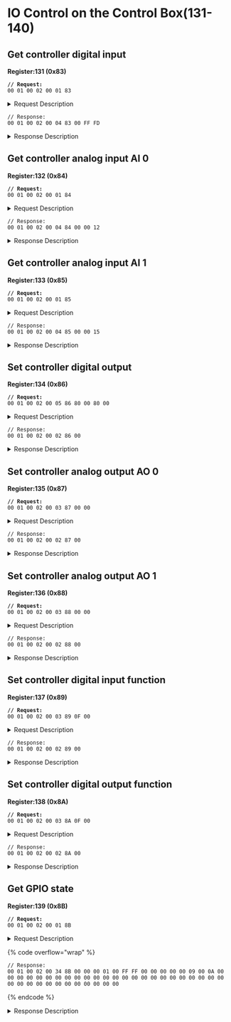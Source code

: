 # IO Control on the Control Box(131-140)

## Get controller digital input

**Register:131 (0x83)**

<pre><code><strong>// Request:
</strong>00 01 00 02 00 01 83  
</code></pre>

<details>

<summary>Request Description</summary>

```
//00 01    U16, Transaction ID
//00 02    U16, Protocol Identifier
//00 01    U16, Length 
//83       U8, Register
```

</details>

```
// Response:
00 01 00 02 00 04 83 00 FF FD
```

<details>

<summary>Response Description</summary>

```
//00 01    U16, Transaction ID
//00 02    U16, Protocol Identifier
//00 04    U16, Length 
//83       U8, Register
//00       U8, State
//FF FD    U16, Parameter 1, input status of controller.

* Bit0 to Bit15 correspond to signals of input 0 to input 15.
* FF FD, is 1111 1111 1111 1101 in binary, means input 1 is low.
```

</details>

## Get controller analog input AI 0

**Register:132 (0x84)**

<pre><code><strong>// Request:
</strong>00 01 00 02 00 01 84  
</code></pre>

<details>

<summary>Request Description</summary>

```
//00 01    U16, Transaction ID
//00 02    U16, Protocol Identifier
//00 01    U16, Length 
//84       U8, Register
```

</details>

```
// Response:
00 01 00 02 00 04 84 00 00 12
```

<details>

<summary>Response Description</summary>

```
//00 01    U16, Transaction ID
//00 02    U16, Protocol Identifier
//00 04    U16, Length 
//84       U8, Register
//00       U8, State
//00 12    U16, value of controller analog input 0, Range 0~4095 corresponding to 0~10V
```

</details>

## Get controller analog input AI 1

**Register:133 (0x85)**

<pre><code><strong>// Request:
</strong>00 01 00 02 00 01 85  
</code></pre>

<details>

<summary>Request Description</summary>

```
//00 01    U16, Transaction ID
//00 02    U16, Protocol Identifier
//00 01    U16, Length 
//85       U8, Register
```

</details>

```
// Response:
00 01 00 02 00 04 85 00 00 15
```

<details>

<summary>Response Description</summary>

```
//00 01    U16, Transaction ID
//00 02    U16, Protocol Identifier
//00 04    U16, Length 
//85       U8, Register
//00       U8, State
//00 15    U16, controller analog input 1, Range 0~4095, corresponding to0~10V
```

</details>

## Set controller digital output

**Register:134 (0x86)**

<pre><code><strong>// Request:
</strong>00 01 00 02 00 05 86 80 00 80 00  
</code></pre>

<details>

<summary>Request Description</summary>

```
//00 01    U16, Transaction ID
//00 02    U16, Protocol Identifier
//00 05    U16, Length 
//86       U8, Register
//80 00    U16, Set controller output 7 to 0.
//80 00    U16, Set controller output 15 to 0.
```

</details>

```
// Response:
00 01 00 02 00 02 86 00
```

<details>

<summary>Response Description</summary>

```
//00 01    U16, Transaction ID
//00 02    U16, Protocol Identifier
//00 02    U16, Length 
//86       U8, Register
//00       U8, State
```

</details>

## Set controller analog output AO 0

**Register:135 (0x87)**

<pre><code><strong>// Request:
</strong>00 01 00 02 00 03 87 00 00  
</code></pre>

<details>

<summary>Request Description</summary>

```
//00 01    U16, Transaction ID
//00 02    U16, Protocol Identifier
//00 03    U16, Length 
//87       U8, Register
//00 00    U16, output voltage value, range 0~4095, corresponding to 0~10V.
```

</details>

```
// Response:
00 01 00 02 00 02 87 00
```

<details>

<summary>Response Description</summary>

```
//00 01    U16, Transaction ID
//00 02    U16, Protocol Identifier
//00 02    U16, Length 
//87       U8, Register
//00       U8, State
```

</details>

## Set controller analog output AO 1

**Register:136 (0x88)**

<pre><code><strong>// Request:
</strong>00 01 00 02 00 03 88 00 00  
</code></pre>

<details>

<summary>Request Description</summary>

```
//00 01    U16, Transaction ID
//00 02    U16, Protocol Identifier
//00 03    U16, Length 
//88       U8, Register
//00 00    u16, output voltage value, range 0~4095, corresponding to 0~10V.
```

</details>

```
// Response:
00 01 00 02 00 02 88 00
```

<details>

<summary>Response Description</summary>

```
//00 01    U16, Transaction ID
//00 02    U16, Protocol Identifier
//00 02    U16, Length 
//88       U8, Register
//00       U8, State
```

</details>

## Set controller digital input function

**Register:137 (0x89)**

<pre><code><strong>// Request:
</strong>00 01 00 02 00 03 89 0F 00
</code></pre>

<details>

<summary>Request Description</summary>

```
//00 01    U16, Transaction ID
//00 02    U16, Protocol Identifier
//00 03    U16, Length 
//89       U8, Register
//07       U8, Controller digital input number,0~15
//00       U8, Function number
0: General input
1: Stop moving
2: Safeguard reset
11: Offline task
12: Manual mode
13: Reduced mode
14: Enable robot
```

</details>

```
// Response:
00 01 00 02 00 02 89 00
```

<details>

<summary>Response Description</summary>

```
//00 01    U16, Transaction ID
//00 02    U16, Protocol Identifier
//00 02    U16, Length 
//89       U8, Register
//00       U8, State
```

</details>

## Set controller digital output function

**Register:138 (0x8A)**

<pre><code><strong>// Request:
</strong>00 01 00 02 00 03 8A 0F 00  
</code></pre>

<details>

<summary>Request Description</summary>

```
//00 01    U16, Transaction ID
//00 02    U16, Protocol Identifier
//00 03    U16, Length 
//8A       U8, Register
//0F       U8, Controller digital output number, 0~15
//00       U8, Function number
0: General output
1: Motion stopped
2: Robot moving
11: Erroring
12: Warning
13: Collision
14: Manual mode
15: Offline task running
16: Reduced mode
17: Robot enabled
18: Emergency stop is pressed
```

</details>

```
// Response:
00 01 00 02 00 02 8A 00
```

<details>

<summary>Response Description</summary>

```
//00 01    U16, Transaction ID
//00 02    U16, Protocol Identifier
//00 02    U16, Length 
//8A       U8, Register
//00       U8, State
```

</details>

## Get GPIO state

**Register:139 (0x8B)**

<pre><code><strong>// Request:
</strong>00 01 00 02 00 01 8B  
</code></pre>

<details>

<summary>Request Description</summary>

```
//00 01    U16, Transaction ID
//00 02    U16, Protocol Identifier
//00 01    U16, Length 
//8B       U8, Register
```

</details>

{% code overflow="wrap" %}
```
// Response:
00 01 00 02 00 34 8B 00 00 00 01 00 FF FF 00 00 00 00 00 09 00 0A 00 00 00 00 00 00 00 00 00 00 00 00 00 00 00 00 00 00 00 00 00 00 00 00 00 00 00 00 00 00 00 00 00 00 00 00
```
{% endcode %}

<details>

<summary>Response Description</summary>

```
//00 01    U16, Transaction ID
//00 02    U16, Protocol Identifier
//00 34    U16, Length 
//8B       U8, Register
//00       U8, State
//00	   U8, IO Module status
0: Normal
3: Gripper has error message
6: Communication failure
//00	   U8, GPIO module error code
0: Normal
Not 0: Error code
//01 00	U16, Digital input function IO status
//FF FF	U16, Digital input configuration IO status
//00 00	U16, Digital output function IO status
//00 00	U16, Digital output configuration IO status
//00 09 U16, Analog input 1
//00 0A U16, Analog input 2
//00 00	U16, Analog output 1
//00 00	U16, Analog output 2
//00 00 00 00 00 00 00 00   U8, Digital input IO0-IO7 configuration message
//00 00 00 00 00 00 00 00   U8, Digital output IO0-IO7 configuration message
//00 00 00 00 00 00 00 00   U8, Digital input IO8-IO15 configuration message
//00 00 00 00 00 00 00 00   U8, Digital output IO8-IO15 configuration message
```

</details>
